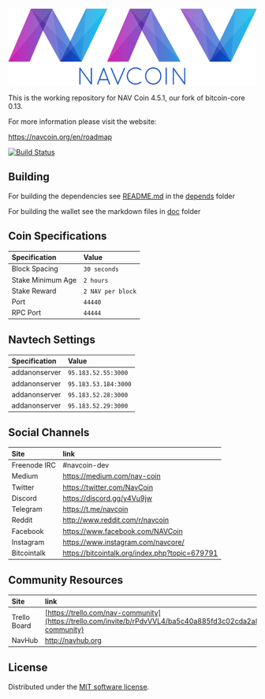 ![NavCoin](./img/logo-extended.png)

This is the working repository for NAV Coin 4.5.1, our fork of bitcoin-core 0.13.

For more information please visit the website:

https://navcoin.org/en/roadmap

[![Build Status](https://travis-ci.org/NAVCoin/navcoin-core.svg?branch=master)](https://travis-ci.org/NAVCoin/navcoin-core)

## Building

For building the dependencies see [README.md](depends/README.md) in the [depends](depends) folder

For building the wallet see the markdown files in [doc](doc) folder

## Coin Specifications

| Specification | Value |
|:-----------|:-----------|
| Block Spacing | `30 seconds` |
| Stake Minimum Age | `2 hours` |
| Stake Reward | `2 NAV per block` |
| Port | `44440` |
| RPC Port | `44444` |

## Navtech Settings

| Specification | Value                |
| :------------ | :------------------- |
| addanonserver | `95.183.52.55:3000`  |
| addanonserver | `95.183.53.184:3000` |
| addanonserver | `95.183.52.28:3000`  |
| addanonserver | `95.183.52.29:3000`  |

## Social Channels

| Site | link |
|:-----------|:-----------|
| Freenode IRC | #navcoin-dev |
| Medium | https://medium.com/nav-coin |
| Twitter | https://twitter.com/NavCoin |
| Discord | https://discord.gg/y4Vu9jw |
| Telegram | https://t.me/navcoin |
| Reddit | http://www.reddit.com/r/navcoin |
| Facebook | https://www.facebook.com/NAVCoin |
| Instagram | https://www.instagram.com/navcore/ |
| Bitcointalk | https://bitcointalk.org/index.php?topic=679791 |

## Community Resources

| Site         | link                                                                                                                    |
| :----------- | :---------------------------------------------------------------------------------------------------------------------- |
| Trello Board | [https://trello.com/nav-community](https://trello.com/invite/b/rPdvVVL4/ba5c40a885fd3c02cda2a8b406ff7124/nav-community) |
| NavHub       | http://navhub.org                                                                                                       |



License
---------------------
Distributed under the [MIT software license](http://www.opensource.org/licenses/mit-license.php).
